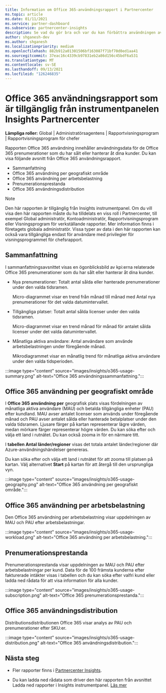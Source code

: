 ```yaml
---
title: Information om Office 365-användningsrapport i Partnercenter
ms.topic: article
ms.date: 01/11/2021
ms.service: partner-dashboard
ms.subservice: partnercenter-insights
description: Se vad du gör bra och var du kan förbättra användningen av Office 365 prenumerationer som du säljer eller hanterar åt dina kunder.
author: shganesh-dev
ms.author: shganesh
ms.localizationpriority: medium
ms.openlocfilehash: 882b912a01301506bf163087f71bf70d0ed1aa41
ms.sourcegitcommit: 37eac16c4339cb97831eb2a86d156c45bdf6a531
ms.translationtype: MT
ms.contentlocale: sv-SE
ms.lasthandoff: 09/13/2021
ms.locfileid: "126246835"
---
```

# <a name="office-365-usage-report-available-from-the-partner-center-insights-dashboard"></a>Office 365 användningsrapport som är tillgänglig från instrumentpanelen Insights Partnercenter

**Lämpliga roller:** Global | Administratörsagentens | Rapportvisningsprogram | Rapportvisningsprogram för chefer

Rapporten Office 365 användning innehåller användningsdata för de Office 365 prenumerationer som du har sålt eller hanterar åt dina kunder. Du kan visa följande avsnitt från Office 365 användningsrapport.

- Sammanfattning
- Office 365 användning per geografiskt område
- Office 365 användning per arbetsbelastning
- Prenumerationsprestanda
- Office 365 användningsdistribution

 > [!NOTE]
 > Den här rapporten är tillgänglig från Insights instrumentpanel. Om du vill visa den här rapporten måste du ha tilldelats en viss roll i Partnercenter, till exempel Global administratör, Kontoadministratör, Rapportvisningsprogram eller Visningsprogram för verkställande rapporter. Mer information finns i företagets globala administratör. Vissa typer av data i den här rapporten kan också vara tillgängliga endast för användare med privilegier för visningsprogrammet för chefsrapport.

## <a name="summary"></a>Sammanfattning

I sammanfattningsavsnittet visas en ögonblicksbild av kpi:erna relaterade Office 365 prenumerationer som du har sålt eller hanterar åt dina kunder.  

- Nya prenumerationer: Totalt antal sålda eller hanterade prenumerationer under den valda tidsramen.

   Micro-diagrammet visar en trend från månad till månad med Antal nya prenumerationer för det valda datumintervallet.

- Tillgängliga platser: Totalt antal sålda licenser under den valda tidsramen.

   Micro-diagrammet visar en trend månad för månad för antalet sålda licenser under det valda datumintervallet.

- Månatliga aktiva användare: Antal användare som använde arbetsbelastningen under föregående månad. 

   Mikrodiagrammet visar en månatlig trend för månatliga aktiva användare under den valda tidsperioden.

:::image type="content" source="images/insights/o365-usage-summary.png" alt-text="Office 365 användningssammanfattning.":::

## <a name="office-365-usage-by-geography"></a>Office 365 användning per geografiskt område

I **Office 365 användning per** geografisk plats visas fördelningen av månatliga aktiva användare (MAU) och betalda tillgängliga enheter (PAU) efter kundland. MAU avser antalet licenser som används under föregående månad och PAU avser antalet sålda eller hanterade betalplatser under den valda tidsramen. Ljusare färger på kartan representerar lägre värden, medan mörkare färger representerar högre värden. Du kan söka efter och välja ett land i rutnätet. Du kan också zooma in för en närmare titt.

I **tabellen Antal länder/regioner** visas det totala antalet länder/regioner där Azure-användningshändelser genereras.

Du kan söka efter och välja ett land i rutnätet för att zooma till platsen på kartan. Välj alternativet **Start** på kartan för att återgå till den ursprungliga vyn.


:::image type="content" source="images/insights/o365-usage-geography.png" alt-text="Office 365 användning per geografiskt område.":::

## <a name="office-365-usage-by-workload"></a>Office 365 användning per arbetsbelastning

Den Office 365 användning per arbetsbelastning visar uppdelningen av MAU och PAU efter arbetsbelastningar.

:::image type="content" source="images/insights/o365-usage-workload.png" alt-text="Office 365 användning per arbetsbelastning.":::

## <a name="subscriptions-performance"></a>Prenumerationsprestanda

Prenumerationsprestanda visar uppdelningen av MAU och PAU efter arbetsbelastningar per kund. Data för de 100 främsta kunderna efter fakturerade intäkter visas i tabellen och du kan söka efter valfri kund eller ladda ned rådata för att visa information för alla kunder.

:::image type="content" source="images/insights/o365-usage-subscription.png" alt-text="Office 365 prenumerationsprestanda.":::

## <a name="office-365-usage-distribution"></a>Office 365 användningsdistribution

Distributionsdistributionen Office 365 visar analys av PAU och prenumerationer efter SKU:er.

:::image type="content" source="images/insights/o365-usage-distribution.png" alt-text="Office 365 användningsdistribution.":::

## <a name="next-steps"></a>Nästa steg

- Fler rapporter finns i [Partnercenter Insights](partner-center-insights.md).

- Du kan ladda ned rådata som driver den här rapporten från avsnittet Ladda ned rapporter i Insights instrumentpanel. [Läs mer](insights-download-reports.md) 
